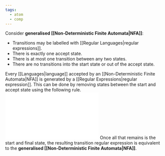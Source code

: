 ```yaml
---
tags:
  - atom
  - comp
---
```

Consider **generalised [[Non-Deterministic Finite Automata|NFA]]**:
- Transitions may be labelled with [[Regular Languages|regular expressions]].
- There is exactly one accept state.
- There is at most one transition between any two states.
- There are no transitions into the start state or out of the accept state.

Every [[Languages|language]] accepted by an [[Non-Deterministic Finite Automata|NFA]] is generated by a [[Regular Expressions|regular expression]]. This can be done by removing states between the start and accept state using the following rule.
![500|center](reg-to-nfa.excalidraw.md)
Once all that remains is the start and final state, the resulting transition regular expression is equivalent to the **generalised [[Non-Deterministic Finite Automata|NFA]]**.